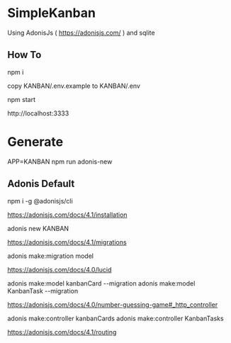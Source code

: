 # SimpleKanban

Using AdonisJs ( https://adonisjs.com/ ) and sqlite

## How To 

npm i

copy KANBAN/.env.example to KANBAN/.env

npm start

http://localhost:3333

# Generate

APP=KANBAN npm run adonis-new 

## Adonis Default

npm i -g @adonisjs/cli

https://adonisjs.com/docs/4.1/installation

adonis new KANBAN

https://adonisjs.com/docs/4.1/migrations

adonis make:migration model

https://adonisjs.com/docs/4.0/lucid

adonis make:model kanbanCard --migration
adonis make:model KanbanTask --migration

https://adonisjs.com/docs/4.0/number-guessing-game#_http_controller

adonis make:controller kanbanCards
adonis make:controller KanbanTasks

https://adonisjs.com/docs/4.1/routing





